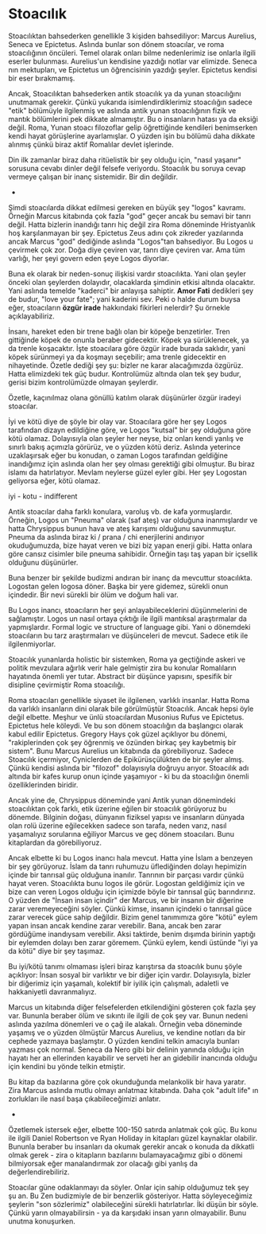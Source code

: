 # Stoacılık

Stoacılıktan bahsederken genellikle 3 kişiden bahsediliyor: Marcus Aurelius, Seneca ve Epictetus. Aslında bunlar son dönem stoacılar, ve roma stoacılığının öncüleri. Temel olarak onları bilme nedenlerimiz ise onlarla ilgili eserler bulunması. Aurelius'un kendisine yazdığı notlar var elimizde. Seneca nın mektupları, ve Epictetus un öğrencisinin yazdığı şeyler. Epictetus kendisi bir eser bırakmamış.

Ancak, Stoacılıktan bahsederken antik stoacılık ya da yunan stoacılığını unutmamak gerekir. Çünkü yukarıda isimlendirdiklerimiz stoacılığın sadece "etik" bölümüyle ilgilenmiş ve aslında antik yunan stoacılığının fizik ve mantık bölümlerini pek dikkate almamıştır. Bu o insanların hatası ya da eksiği değil. Roma, Yunan stoacı filozoflar gelip öğrettiğinde kendileri benimserken kendi hayat görüşlerine ayarlamışlar. O yüzden işin bu bölümü daha dikkate alınmış çünkü biraz aktif Romalılar devlet işlerinde.

Din ilk zamanlar biraz daha ritüelistik bir şey olduğu için, "nasıl yaşanır" sorusuna cevabı dinler değil felsefe veriyordu. Stoacılık bu soruya cevap vermeye çalışan bir inanç sistemidir. Bir din değildir. 

-

Şimdi stoacılarda dikkat edilmesi gereken en büyük şey "logos" kavramı. Örneğin Marcus kitabında çok fazla "god" geçer ancak bu semavi bir tanrı değil. Hatta bizlerin inandığı tanrı hiç değil zira Roma döneminde Hristyanlık hoş karşılanmayan bir şey. Epictetus Zeus adını çok zikreder yazılarında ancak Marcus "god" dediğinde aslında "Logos"tan bahsediyor. Bu Logos u çevirmek çok zor. Doğa diye çeviren var, tanrı diye çeviren var. Ama tüm varlığı, her şeyi govern eden şeye Logos diyorlar. 

Buna ek olarak bir neden-sonuç ilişkisi vardır stoacılıkta. Yani olan şeyler önceki olan şeylerden dolayıdır, olacaklarda şimdinin etkisi altında olacaktır. Yani aslında temelde "kaderci" bir anlayışa sahiptir. **Amor Fati** dedikleri şey de budur, "love your fate"; yani kaderini sev. Peki o halde durum buysa eğer, stoacıların **özgür irade** hakkındaki fikirleri nelerdir? Şu örnekle açıklayabiliriz.

İnsanı, hareket eden bir trene bağlı olan bir köpeğe benzetirler. Tren gittiğinde köpek de onunla beraber gidecektir. Köpek ya sürüklenecek, ya da trenle koşacaktır. İşte stoacılara göre özgür irade burada saklıdır, yani köpek sürünmeyi ya da koşmayı seçebilir; ama trenle gidecektir en nihayetinde. Özetle dediği şey şu: bizler ne karar alacağımızda özgürüz. Hatta elimizdeki tek güç budur. Kontrolümüz altında olan tek şey budur, gerisi bizim kontrolümüzde olmayan şeylerdir.

Özetle, kaçınılmaz olana gönüllü katılım olarak düşünürler özgür iradeyi stoacılar. 

İyi ve kötü diye de şöyle bir olay var. Stoacılara göre her şey Logos tarafından dizayn edildiğine göre, ve Logos "kutsal" bir şey olduğuna göre kötü olamaz. Dolayısıyla olan şeyler her neyse, biz onları kendi yanlış ve sınırlı bakış açımızla görürüz, ve o yüzden kötü deriz. Aslında yeterince uzaklaşırsak eğer bu konudan, o zaman Logos tarafından geldiğine inandığımız için aslında olan her şey olması gerektiği gibi olmuştur. Bu biraz islamı da hatırlatıyor. Mevlam neylerse güzel eyler gibi. Her şey Logostan geliyorsa eğer, kötü olamaz.

iyi - kotu - indifferent

Antik stoacılar daha farklı konulara, varoluş vb. de kafa yormuşlardır. Örneğin, Logos un "Pneuma" olarak (saf ateş) var olduğuna inanmışlardır ve hatta Chrysippus bunun hava ve ateş karışımı olduğunu savunmuştur. Pneuma da aslında biraz ki / prana / chi enerjilerini andırıyor okuduğumuzda, bize hayat veren ve bizi biz yapan enerji gibi. Hatta onlara göre cansız cisimler bile pneuma sahibidir. Örneğin taşı taş yapan bir içsellik olduğunu düşünürler.

Buna benzer bir şekilde budizmi andıran bir inanç da mevcuttur stoacılıkta. Logostan gelen logosa döner. Başka bir yere gidemez, sürekli onun içindedir. Bir nevi sürekli bir ölüm ve doğum hali var. 

Bu Logos inancı, stoacıların her şeyi anlayabileceklerini düşünmelerini de sağlamıştır. Logos un nasıl ortaya çıktığı ile ilgili mantıksal araştırmalar da yapmışlardır. Formal logic ve structure of language gibi. Yani o dönemdeki stoacıların bu tarz araştırmaları ve düşünceleri de mevcut. Sadece etik ile ilgilenmiyorlar.

Stoacılık yunanlarda holistic bir sistemken, Roma ya geçtiğinde askeri ve politik mevzulara ağırlık verir hale gelmiştir zira bu konular Romalıların hayatında önemli yer tutar. Abstract bir düşünce yapısını, spesifik bir disipline çevirmiştir Roma stoacılığı. 

Roma stoacıları genellikle siyaset ile ilgilenen, varlıklı insanlar. Hatta Roma da varlıklı insanların dini olarak bile görülmüştür Stoacılık. Ancak hepsi öyle değil elbette. Meşhur ve ünlü stoacılardan Musonius Rufus ve Epictetus. Epictetus hele köleydi. Ve bu son dönem stoacılığın da başlangıcı olarak kabul edilir Epictetus. Gregory Hays çok güzel açıklıyor bu dönemi, "rakiplerinden çok şey öğrenmiş ve özünden birkaç şey kaybetmiş bir sistem". Bunu Marcus Aurelius un kitabında da görebiliyoruz. Sadece Stoacılık içermiyor, Cyniclerden de Epikürüsçülükten de bir şeyler almış. Çünkü kendisi aslında bir "filozof" dolayısıyla doğruyu arıyor. Stoacılık adı altında bir kafes kurup onun içinde yaşamıyor - ki bu da stoacılığın önemli özelliklerinden biridir. 

Ancak yine de, Chrysippus döneminde yani Antik yunan dönemindeki stoacılıktan çok farklı, etik üzerine eğilen bir stoacılık görüyoruz bu dönemde. Bilginin doğası, dünyanın fiziksel yapısı ve insanların dünyada olan rolü üzerine eğilecekken sadece son tarafa, neden varız, nasıl yaşamalıyız sorularına eğiliyor Marcus ve geç dönem stoacıları. Bunu kitaplardan da görebiliyoruz. 

Ancak elbette ki bu Logos inancı hala mevcut. Hatta yine İslam a benzeyen bir şey görüyoruz. İslam da tanrı ruhumuzu üflediğinden dolayı hepimizin içinde bir tanrısal güç olduğuna inanılır. Tanrının bir parçası vardır çünkü hayat veren. Stoacılıkta bunu logos ile görür. Logostan geldiğimiz için ve bize can veren Logos olduğu için içimizde böyle bir tanrısal güç barındırırız. O yüzden de "İnsan insan içindir" der Marcus, ve bir insanın bir diğerine zarar veremeyeceğini söyler. Çünkü kimse, insanın içindeki o tanrısal güce zarar verecek güce sahip değildir. Bizim genel tanımımıza göre "kötü" eylem yapan insan ancak kendine zarar verebilir. Bana, ancak ben zarar gördüğüme inandıysam verebilir. Aksi taktirde, benim dışımda birinin yaptığı bir eylemden dolayı ben zarar göremem. Çünkü eylem, kendi üstünde "iyi ya da kötü" diye bir şey taşımaz. 

Bu iyi/kötü tanımı olmaması işleri biraz karıştırsa da stoacılık bunu şöyle açıklıyor: İnsan sosyal bir varlıktır ve bir diğer için vardır. Dolayısıyla, bizler bir diğerimiz için yaşamalı, kolektif bir iyilik için çalışmalı, adaletli ve hakkaniyetli davranmalıyız. 

Marcus un kitabında diğer felsefelerden etkilendiğini gösteren çok fazla şey var. Bununla beraber ölüm ve sıkıntı ile ilgili de çok şey var. Bunun nedeni aslında yazılma dönemleri ve o çağ ile alakalı. Örneğin veba döneminde yaşamış ve o yüzden ölmüştür Marcus Aurelius, ve kendine notları da bir cephede yazmaya başlamştır. O yüzden kendini telkin amacıyla bunları yazması çok normal. Seneca da Nero gibi bir delinin yanında olduğu için hayatı her an ellerinden kayabilir ve serveti her an gidebilir inancında olduğu için kendini bu yönde telkin etmiştir. 

Bu kitap da bazılarına göre çok okunduğunda melankolik bir hava yaratır. Zira Marcus aslında mutlu olmayı anlatmaz kitabında. Daha çok "adult life" ın zorlukları ile nasıl başa çıkabileceğimizi anlatır. 

-

Özetlemek istersek eğer, elbette 100-150 satırda anlatmak çok güç. Bu konu ile ilgili Daniel Robertson ve Ryan Holiday in kitapları güzel kaynaklar olabilir. Bununla beraber bu insanları da okumak gerekir ancak o konuda da dikkatli olmak gerek - zira o kitapların bazılarını bulamayacağımız gibi o dönemi bilmiyorsak eğer manalandırmak zor olacağı gibi yanlış da değerlendirebiliriz. 


Stoacılar güne odaklanmayı da söyler. Onlar için sahip olduğumuz tek şey şu an. Bu Zen budizmiyle de bir benzerlik gösteriyor. Hatta söyleyeceğimiz şeylerin "son sözlerimiz" olabileceğini sürekli hatırlatırlar. İki düşün bir söyle. Çünkü yarın olmayabilirsin - ya da karşıdaki insan yarın olmayabilir. Bunu unutma konuşurken.
